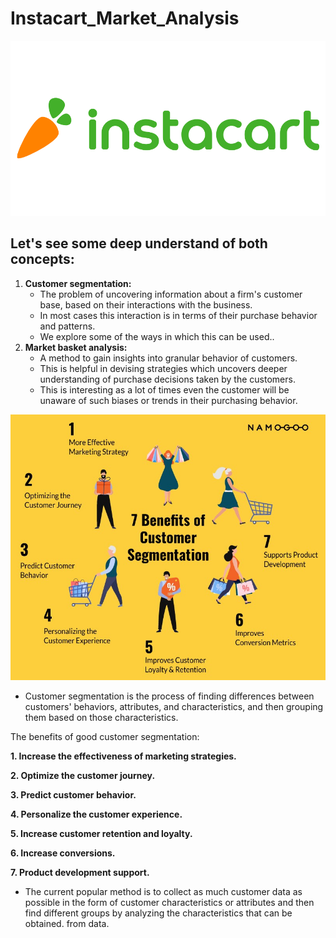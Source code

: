 # Instacart_Market_Analysis 
![image](https://github.com/Quan030994/Instacart_Market_Analysis/blob/main/instacart-vector-logo.png)
## Let's see some deep understand of both concepts:
1. **Customer segmentation:** 
    - The problem of uncovering information about a firm's customer base, based on their interactions with the business. 
    - In most cases this interaction is in terms of their purchase behavior and patterns. 
    - We explore some of the ways in which this can be used..
2. **Market basket analysis:**
    - A method to gain insights into granular behavior of customers. 
    - This is helpful in devising strategies which uncovers deeper understanding of purchase decisions taken by the customers. 
    - This is interesting as a lot of times even the customer will be unaware of such biases or trends in their purchasing behavior.

![image](https://github.com/Quan030994/Instacart_Market_Analysis/blob/main/Customer_segmation_benifit.jpg)

- Customer segmentation is the process of finding differences between customers' behaviors, attributes, and characteristics, and then grouping them based on those characteristics.

The benefits of good customer segmentation:

**1. Increase the effectiveness of marketing strategies.**

**2. Optimize the customer journey.**

**3. Predict customer behavior.**

**4. Personalize the customer experience.**

**5. Increase customer retention and loyalty.**

**6. Increase conversions.**

**7. Product development support.**


- The current popular method is to collect as much customer data as possible in the form of customer characteristics or attributes and then find different groups by analyzing the characteristics that can be obtained. from data.
